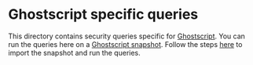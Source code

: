 # Ghostscript specific queries

This directory contains security queries specific for [Ghostscript](https://www.ghostscript.com/). You can run the queries here on a [Ghostscript snapshot](https://downloads.lgtm.com/snapshots/cpp/ghostscript/ghostscript/ghostscript-revision-2018-October-15--10-34-16.zip). Follow the steps [here](https://help.semmle.com/ql-for-eclipse/Content/WebHelp/basic-usage.html) to import the snapshot and run the queries.
